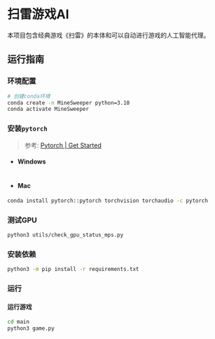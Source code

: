 # 扫雷游戏AI

本项目包含经典游戏《扫雷》的本体和可以自动进行游戏的人工智能代理。

## 运行指南

### 环境配置

```bash
# 创建conda环境
conda create -n MineSweeper python=3.10
conda activate MineSweeper
```

### 安装`pytorch`

> 参考: [Pytorch | Get Started](https://pytorch.org/get-started/locally/)

- #### Windows

```bash

```

- #### Mac

```bash
conda install pytorch::pytorch torchvision torchaudio -c pytorch
```

### 测试GPU

```bash
python3 utils/check_gpu_status_mps.py
```

### 安装依赖

```bash
python3 -m pip install -r requirements.txt
```

### 运行

#### 运行游戏

```bash
cd main
python3 game.py
```
